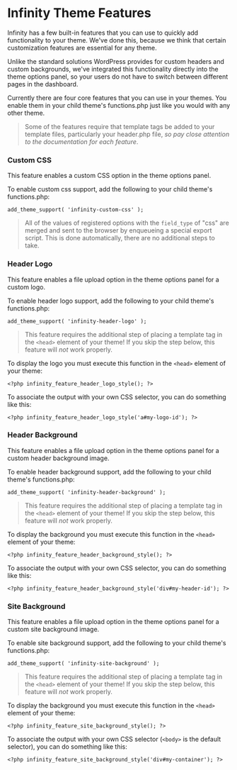 # Infinity Theme Features

Infinity has a few built-in features that you can use to quickly add functionality
to your theme. We've done this, because we think that certain customization features are
essential for any theme.

Unlike the standard solutions WordPress provides for custom headers and custom backgrounds,
we've integrated this functionality directly into the theme options panel, so your users do
not have to switch between different pages in the dashboard.

Currently there are four core features that you can use in your themes. You enable them in
your child theme's functions.php just like you would with any other theme.

> Some of the features require that template tags be added to your template files,
particularly your header.php file, *so pay close attention to the documentation
for each feature*.

### Custom CSS

This feature enables a custom CSS option in the theme options panel.

To enable custom css support, add the following to your child theme's functions.php:

	add_theme_support( 'infinity-custom-css' );

> All of the values of registered options with the `field_type` of "css" are merged
and sent to the browser by enqueueing a special export script. This is done automatically,
there are no additional steps to take.

### Header Logo

This feature enables a file upload option in the theme options panel for a custom logo.

To enable header logo support, add the following to your child theme's functions.php:

	add_theme_support( 'infinity-header-logo' );

> This feature requires the additional step of placing a template tag
in the `<head>` element of your theme! If you skip the step below,
this feature will *not* work properly.

To display the logo you must execute this function in the `<head>` element of your theme:

	<?php infinity_feature_header_logo_style(); ?>

To associate the output with your own CSS selector, you can do something like this:

	<?php infinity_feature_header_logo_style('a#my-logo-id'); ?>

### Header Background

This feature enables a file upload option in the theme options
panel for a custom header background image.

To enable header background support, add the following to your child theme's functions.php:

	add_theme_support( 'infinity-header-background' );

> This feature requires the additional step of placing a template tag
in the `<head>` element of your theme! If you skip the step below,
this feature will *not* work properly.

To display the background you must execute this function in the `<head>` element of your theme:

	<?php infinity_feature_header_background_style(); ?>

To associate the output with your own CSS selector, you can do something like this:

	<?php infinity_feature_header_background_style('div#my-header-id'); ?>

### Site Background

This feature enables a file upload option in the theme options
panel for a custom site background image.

To enable site background support, add the following to your child theme's functions.php:

	add_theme_support( 'infinity-site-background' );

> This feature requires the additional step of placing a template tag
in the `<head>` element of your theme! If you skip the step below,
this feature will *not* work properly.

To display the background you must execute this function in the `<head>` element of your theme:

	<?php infinity_feature_site_background_style(); ?>

To associate the output with your own CSS selector (`<body>` is the default selector), you can
do something like this:

	<?php infinity_feature_site_background_style('div#my-container'); ?>
